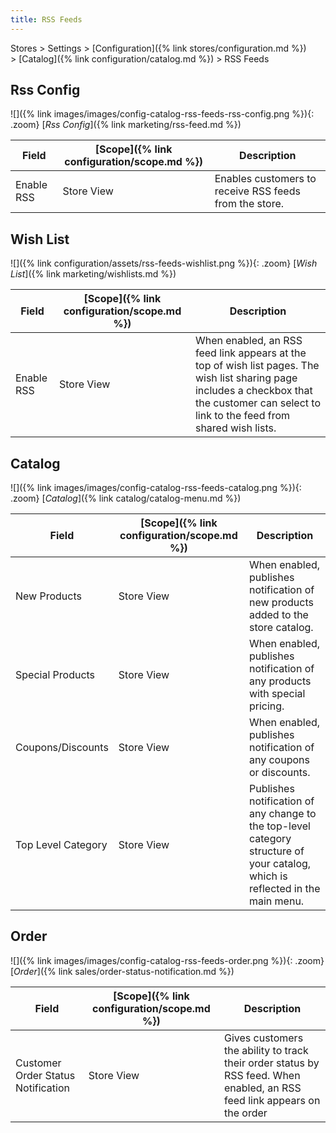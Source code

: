 ```yaml
---
title: RSS Feeds
---
```


Stores > Settings > [Configuration]({% link stores/configuration.md %}) > [Catalog]({% link configuration/catalog.md %}) > RSS Feeds

## Rss Config

![]({% link images/images/config-catalog-rss-feeds-rss-config.png %}){: .zoom}
[_Rss Config_]({% link marketing/rss-feed.md %})

|Field|[Scope]({% link configuration/scope.md %})|Description|
|--- |--- |--- |
|Enable RSS|Store View|Enables customers to receive RSS feeds from the store.|

## Wish List

![]({% link configuration/assets/rss-feeds-wishlist.png %}){: .zoom}
[_Wish List_]({% link marketing/wishlists.md %})

|Field|[Scope]({% link configuration/scope.md %})|Description|
|--- |--- |--- |
|Enable RSS|Store View|When enabled, an RSS feed link appears at the top of wish list pages. The wish list sharing page includes a checkbox that the customer can select to link to the feed from shared wish lists.|

## Catalog

![]({% link images/images/config-catalog-rss-feeds-catalog.png %}){: .zoom}
[_Catalog_]({% link catalog/catalog-menu.md %})

|Field|[Scope]({% link configuration/scope.md %})|Description|
|--- |--- |--- |
|New Products|Store View|When enabled, publishes notification of new products added to the store catalog.|
|Special Products|Store View|When enabled, publishes notification of any products with special pricing.|
|Coupons/Discounts|Store View|When enabled, publishes notification of any coupons or discounts.|
|Top Level Category|Store View|Publishes notification of any change to the top-level category structure of your catalog, which is reflected in the main menu.|

## Order

![]({% link images/images/config-catalog-rss-feeds-order.png %}){: .zoom}
[_Order_]({% link sales/order-status-notification.md %})

|Field|[Scope]({% link configuration/scope.md %})|Description|
|--- |--- |--- |
|Customer Order Status Notification|Store View|Gives customers the ability to track their order status by RSS feed. When enabled, an RSS feed link appears on the order|
